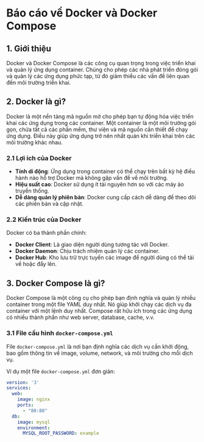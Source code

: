 # Báo cáo về Docker và Docker Compose

## 1. Giới thiệu

Docker và Docker Compose là các công cụ quan trọng trong việc triển khai và quản lý ứng dụng container. Chúng cho phép các nhà phát triển đóng gói và quản lý các ứng dụng phức tạp, từ đó giảm thiểu các vấn đề liên quan đến môi trường triển khai.

## 2. Docker là gì?

Docker là một nền tảng mã nguồn mở cho phép bạn tự động hóa việc triển khai các ứng dụng trong các container. Một container là một môi trường gói gọn, chứa tất cả các phần mềm, thư viện và mã nguồn cần thiết để chạy ứng dụng. Điều này giúp ứng dụng trở nên nhất quán khi triển khai trên các môi trường khác nhau.

### 2.1 Lợi ích của Docker

- **Tính di động**: Ứng dụng trong container có thể chạy trên bất kỳ hệ điều hành nào hỗ trợ Docker mà không gặp vấn đề về môi trường.
- **Hiệu suất cao**: Docker sử dụng ít tài nguyên hơn so với các máy ảo truyền thống.
- **Dễ dàng quản lý phiên bản**: Docker cung cấp cách dễ dàng để theo dõi các phiên bản và cập nhật.

### 2.2 Kiến trúc của Docker

Docker có ba thành phần chính:
- **Docker Client**: Là giao diện người dùng tương tác với Docker.
- **Docker Daemon**: Chịu trách nhiệm quản lý các container.
- **Docker Hub**: Kho lưu trữ trực tuyến các image để người dùng có thể tải về hoặc đẩy lên.

## 3. Docker Compose là gì?

Docker Compose là một công cụ cho phép bạn định nghĩa và quản lý nhiều container trong một file YAML duy nhất. Nó giúp khởi chạy các dịch vụ đa container với một lệnh duy nhất. Compose rất hữu ích trong các ứng dụng có nhiều thành phần như web server, database, cache, v.v.

### 3.1 File cấu hình `docker-compose.yml`

File `docker-compose.yml` là nơi bạn định nghĩa các dịch vụ cần khởi động, bao gồm thông tin về image, volume, network, và môi trường cho mỗi dịch vụ.

Ví dụ một file `docker-compose.yml` đơn giản:

```yaml
version: '3'
services:
  web:
    image: nginx
    ports:
      - "80:80"
  db:
    image: mysql
    environment:
      MYSQL_ROOT_PASSWORD: example
